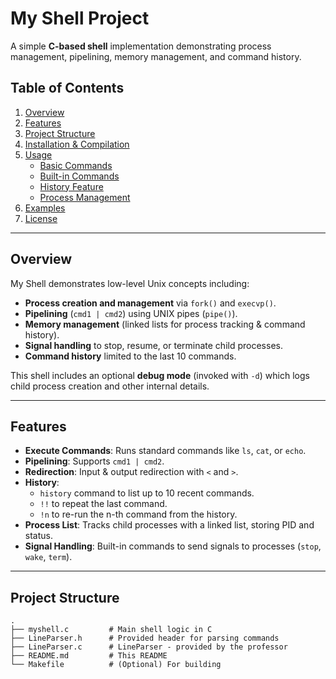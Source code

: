 # My Shell Project

A simple **C-based shell** implementation demonstrating process management, pipelining, memory management, and command history.

## Table of Contents
1. [Overview](#overview)
2. [Features](#features)
3. [Project Structure](#project-structure)
4. [Installation & Compilation](#installation--compilation)
5. [Usage](#usage)
   - [Basic Commands](#basic-commands)
   - [Built-in Commands](#built-in-commands)
   - [History Feature](#history-feature)
   - [Process Management](#process-management)
6. [Examples](#examples)
7. [License](#license)

---

## Overview

My Shell demonstrates low-level Unix concepts including:

- **Process creation and management** via `fork()` and `execvp()`.
- **Pipelining** (`cmd1 | cmd2`) using UNIX pipes (`pipe()`).
- **Memory management** (linked lists for process tracking & command history).
- **Signal handling** to stop, resume, or terminate child processes.
- **Command history** limited to the last 10 commands.

This shell includes an optional **debug mode** (invoked with `-d`) which logs child process creation and other internal details.

---

## Features

- **Execute Commands**: Runs standard commands like `ls`, `cat`, or `echo`.
- **Pipelining**: Supports `cmd1 | cmd2`.
- **Redirection**: Input & output redirection with `<` and `>`.
- **History**:
  - `history` command to list up to 10 recent commands.
  - `!!` to repeat the last command.
  - `!n` to re-run the n-th command from the history.
- **Process List**: Tracks child processes with a linked list, storing PID and status.
- **Signal Handling**: Built-in commands to send signals to processes (`stop`, `wake`, `term`).

---

## Project Structure

```plaintext
.
├── myshell.c         # Main shell logic in C
├── LineParser.h      # Provided header for parsing commands
├── LineParser.c      # LineParser - provided by the professor
├── README.md         # This README
└── Makefile          # (Optional) For building
